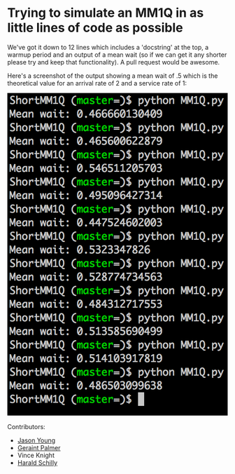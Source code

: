 # Trying to simulate an MM1Q in as little lines of code as possible

We've got it down to 12 lines which includes a 'docstring' at the top, a warmup period and an output of a mean wait (so if we can get it any shorter please try and keep that functionality).
A pull request would be awesome.

Here's a screenshot of the output showing a mean wait of .5 which is the theoretical value for an arrival rate of 2 and a service rate of 1:

![](screengrab.png)

Contributors:

- [Jason Young](https://github.com/JasYoung314)
- [Geraint Palmer](https://github.com/geraintpalmer)
- Vince Knight
- [Harald Schilly](https://github.com/haraldschilly)
